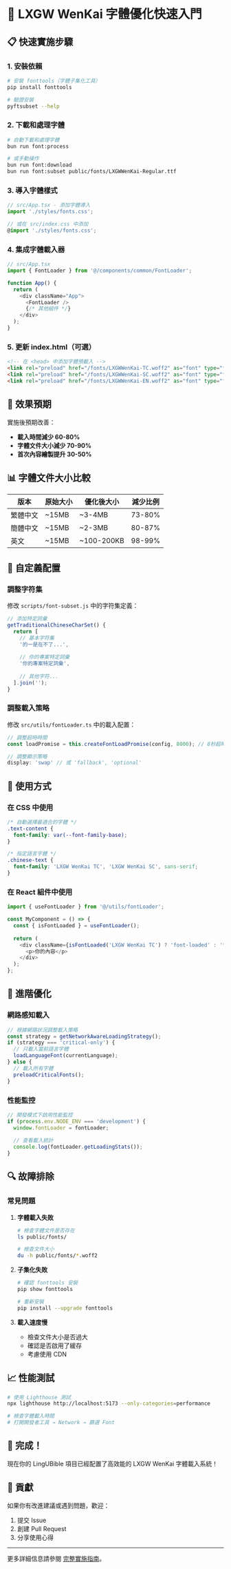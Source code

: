# 🎨 LXGW WenKai 字體優化快速入門

## 📋 快速實施步驟

### 1. 安裝依賴

```bash
# 安裝 fonttools（字體子集化工具）
pip install fonttools

# 驗證安裝
pyftsubset --help
```

### 2. 下載和處理字體

```bash
# 自動下載和處理字體
bun run font:process

# 或手動操作
bun run font:download
bun run font:subset public/fonts/LXGWWenKai-Regular.ttf
```

### 3. 導入字體樣式

```typescript
// src/App.tsx - 添加字體導入
import './styles/fonts.css';

// 或在 src/index.css 中添加
@import './styles/fonts.css';
```

### 4. 集成字體載入器

```typescript
// src/App.tsx
import { FontLoader } from '@/components/common/FontLoader';

function App() {
  return (
    <div className="App">
      <FontLoader />
      {/* 其他組件 */}
    </div>
  );
}
```

### 5. 更新 index.html（可選）

```html
<!-- 在 <head> 中添加字體預載入 -->
<link rel="preload" href="/fonts/LXGWWenKai-TC.woff2" as="font" type="font/woff2" crossorigin>
<link rel="preload" href="/fonts/LXGWWenKai-SC.woff2" as="font" type="font/woff2" crossorigin>
<link rel="preload" href="/fonts/LXGWWenKai-EN.woff2" as="font" type="font/woff2" crossorigin>
```

## 🎯 效果預期

實施後預期改善：

- **載入時間減少 60-80%**
- **字體文件大小減少 70-90%**
- **首次內容繪製提升 30-50%**

## 📊 字體文件大小比較

| 版本 | 原始大小 | 優化後大小 | 減少比例 |
|------|----------|------------|----------|
| 繁體中文 | ~15MB | ~3-4MB | 73-80% |
| 簡體中文 | ~15MB | ~2-3MB | 80-87% |
| 英文 | ~15MB | ~100-200KB | 98-99% |

## 🔧 自定義配置

### 調整字符集

修改 `scripts/font-subset.js` 中的字符集定義：

```javascript
// 添加特定詞彙
getTraditionalChineseCharSet() {
  return [
    // 基本字符集
    '的一是在不了...',
    
    // 你的專案特定詞彙
    '你的專案特定詞彙',
    
    // 其他字符...
  ].join('');
}
```

### 調整載入策略

修改 `src/utils/fontLoader.ts` 中的載入配置：

```typescript
// 調整超時時間
const loadPromise = this.createFontLoadPromise(config, 8000); // 8秒超時

// 調整顯示策略
display: 'swap' // 或 'fallback', 'optional'
```

## 📱 使用方式

### 在 CSS 中使用

```css
/* 自動選擇最適合的字體 */
.text-content {
  font-family: var(--font-family-base);
}

/* 指定語言字體 */
.chinese-text {
  font-family: 'LXGW WenKai TC', 'LXGW WenKai SC', sans-serif;
}
```

### 在 React 組件中使用

```typescript
import { useFontLoader } from '@/utils/fontLoader';

const MyComponent = () => {
  const { isFontLoaded } = useFontLoader();
  
  return (
    <div className={isFontLoaded('LXGW WenKai TC') ? 'font-loaded' : 'font-loading'}>
      <p>你的內容</p>
    </div>
  );
};
```

## 🚀 進階優化

### 網路感知載入

```typescript
// 根據網路狀況調整載入策略
const strategy = getNetworkAwareLoadingStrategy();
if (strategy === 'critical-only') {
  // 只載入當前語言字體
  loadLanguageFont(currentLanguage);
} else {
  // 載入所有字體
  preloadCriticalFonts();
}
```

### 性能監控

```typescript
// 開發模式下啟用性能監控
if (process.env.NODE_ENV === 'development') {
  window.fontLoader = fontLoader;
  
  // 查看載入統計
  console.log(fontLoader.getLoadingStats());
}
```

## 🔍 故障排除

### 常見問題

1. **字體載入失敗**
   ```bash
   # 檢查字體文件是否存在
   ls public/fonts/
   
   # 檢查文件大小
   du -h public/fonts/*.woff2
   ```

2. **子集化失敗**
   ```bash
   # 確認 fonttools 安裝
   pip show fonttools
   
   # 重新安裝
   pip install --upgrade fonttools
   ```

3. **載入速度慢**
   - 檢查文件大小是否過大
   - 確認是否啟用了緩存
   - 考慮使用 CDN

## 📈 性能測試

```bash
# 使用 Lighthouse 測試
npx lighthouse http://localhost:5173 --only-categories=performance

# 檢查字體載入時間
# 打開開發者工具 → Network → 篩選 Font
```

## 🎉 完成！

現在你的 LingUBible 項目已經配置了高效能的 LXGW WenKai 字體載入系統！

## 🤝 貢獻

如果你有改進建議或遇到問題，歡迎：

1. 提交 Issue
2. 創建 Pull Request
3. 分享使用心得

---

更多詳細信息請參閱 [完整實施指南](docs/LXGW_WENKAI_OPTIMIZATION.md)。 